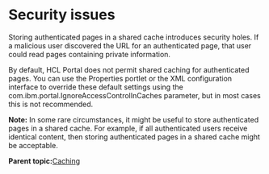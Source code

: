 # Security issues 

Storing authenticated pages in a shared cache introduces security holes. If a malicious user discovered the URL for an authenticated page, that user could read pages containing private information.

By default, HCL Portal does not permit shared caching for authenticated pages. You can use the Properties portlet or the XML configuration interface to override these default settings using the com.ibm.portal.IgnoreAccessControlInCaches parameter, but in most cases this is not recommended.

**Note:** In some rare circumstances, it might be useful to store authenticated pages in a shared cache. For example, if all authenticated users receive identical content, then storing authenticated pages in a shared cache might be acceptable.

**Parent topic:**[Caching](../security/tune_cache.md)

